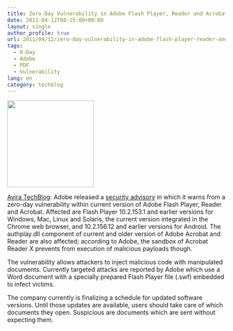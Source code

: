 ```yaml
---
title: Zero-Day Vulnerability in Adobe Flash Player, Reader and Acrobat
date: 2011-04-12T08:15:00+00:00
layout: single
author_profile: true
url: 2011/04/12/zero-day-vulnerability-in-adobe-flash-player-reader-and-acrobat/
tags:
  - 0-Day
  - Adobe
  - PDF
  - Vulnerability
lang: en
category: techblog
---
```

<div dir="ltr" trbidi="on">
  <div>
    <a href="http://2.bp.blogspot.com/-mt6dNDQluNY/TaQC0FOiLhI/AAAAAAAAD0k/wj1LrhesbU4/s1600/adobe-logo.jpg" imageanchor="1"><img border="0" height="200" src="http://2.bp.blogspot.com/-mt6dNDQluNY/TaQC0FOiLhI/AAAAAAAAD0k/wj1LrhesbU4/s200/adobe-logo.jpg" width="200" /></a>
  </div>
  
  <p>
    <a href="http://techblog.avira.com/2011/04/12/zero-day-vulnerability-in-adobe-flash-player-reader-and-acrobat/en/">Avira TechBlog</a>: Adobe released a <a href="http://www.adobe.com/support/security/advisories/apsa11-02.html">security advisory</a> in which it warns from a zero-day vulnerability within current version of Adobe Flash Player, Reader and Acrobat. Affected are Flash Player 10.2.153.1 and earlier versions for Windows, Mac, Linux and Solaris, the current version integrated in the Chrome web browser, and 10.2.156.12 and earlier versions for Android. The authplay.dll component of current and older version of Adobe Acrobat and Reader are also affected; according to Adobe, the sandbox of Acrobat Reader X prevents from execution of malicious payloads though.
  </p>
  
  <p>
    The vulnerability allows attackers to inject malicious code with manipulated documents. Currently targeted attacks are reported by Adobe which use a Word document with a specially prepared Flash Player file (.swf) embedded to infect victims.
  </p>
  
  <p>
    The company currently is finalizing a schedule for updated software versions. Until those updates are available, users should take care of which documents they open. Suspicious are documents which are sent without expecting them.
  </p>
</div>